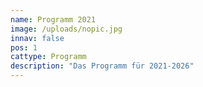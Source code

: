 ```yaml
---
name: Programm 2021
image: /uploads/nopic.jpg
innav: false
pos: 1
cattype: Programm
description: "Das Programm für 2021-2026"
---
```


